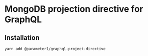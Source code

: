 # MongoDB projection directive for GraphQL

## Installation
```
yarn add @parameter1/graphql-project-directive
```
